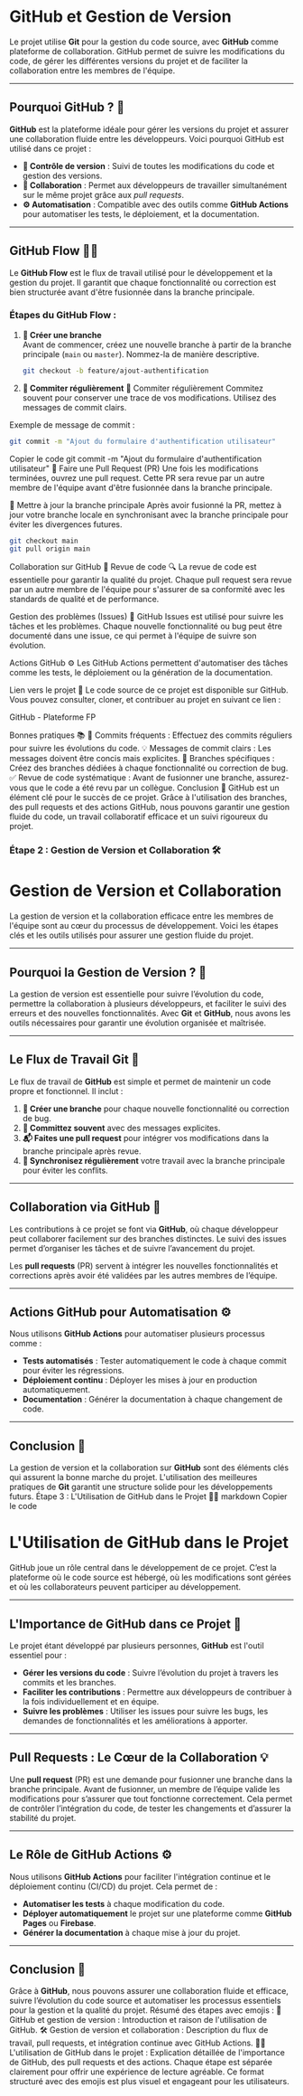 # GitHub et Gestion de Version

Le projet utilise **Git** pour la gestion du code source, avec **GitHub** comme plateforme de collaboration. GitHub permet de suivre les modifications du code, de gérer les différentes versions du projet et de faciliter la collaboration entre les membres de l'équipe.

---

## Pourquoi GitHub ? 🤔

**GitHub** est la plateforme idéale pour gérer les versions du projet et assurer une collaboration fluide entre les développeurs. Voici pourquoi GitHub est utilisé dans ce projet :

- **🔄 Contrôle de version** : Suivi de toutes les modifications du code et gestion des versions.
- **👥 Collaboration** : Permet aux développeurs de travailler simultanément sur le même projet grâce aux *pull requests*.
- **⚙️ Automatisation** : Compatible avec des outils comme **GitHub Actions** pour automatiser les tests, le déploiement, et la documentation.

---

## GitHub Flow 🧑‍💻

Le **GitHub Flow** est le flux de travail utilisé pour le développement et la gestion du projet. Il garantit que chaque fonctionnalité ou correction est bien structurée avant d'être fusionnée dans la branche principale.

### Étapes du GitHub Flow :

1. **🔧 Créer une branche**  
   Avant de commencer, créez une nouvelle branche à partir de la branche principale (`main` ou `master`). Nommez-la de manière descriptive.

   ```bash
   git checkout -b feature/ajout-authentification
    ```
2. **💬 Commiter régulièrement**
💬 Commiter régulièrement
Commitez souvent pour conserver une trace de vos modifications. Utilisez des messages de commit clairs.

Exemple de message de commit :

```bash
git commit -m "Ajout du formulaire d'authentification utilisateur"
```
Copier le code
git commit -m "Ajout du formulaire d'authentification utilisateur"
📩 Faire une Pull Request (PR)
Une fois les modifications terminées, ouvrez une pull request. Cette PR sera revue par un autre membre de l'équipe avant d'être fusionnée dans la branche principale.

🔄 Mettre à jour la branche principale
Après avoir fusionné la PR, mettez à jour votre branche locale en synchronisant avec la branche principale pour éviter les divergences futures.

```bash
git checkout main
git pull origin main
```

Collaboration sur GitHub 🤝
Revue de code 🔍
La revue de code est essentielle pour garantir la qualité du projet. Chaque pull request sera revue par un autre membre de l'équipe pour s'assurer de sa conformité avec les standards de qualité et de performance.

Gestion des problèmes (Issues) 🐞
GitHub Issues est utilisé pour suivre les tâches et les problèmes. Chaque nouvelle fonctionnalité ou bug peut être documenté dans une issue, ce qui permet à l'équipe de suivre son évolution.

Actions GitHub ⚙️
Les GitHub Actions permettent d'automatiser des tâches comme les tests, le déploiement ou la génération de la documentation.

Lien vers le projet 🔗
Le code source de ce projet est disponible sur GitHub. Vous pouvez consulter, cloner, et contribuer au projet en suivant ce lien :

GitHub - Plateforme FP

Bonnes pratiques 📚
📝 Commits fréquents : Effectuez des commits réguliers pour suivre les évolutions du code.
💡 Messages de commit clairs : Les messages doivent être concis mais explicites.
🌲 Branches spécifiques : Créez des branches dédiées à chaque fonctionnalité ou correction de bug.
✅ Revue de code systématique : Avant de fusionner une branche, assurez-vous que le code a été revu par un collègue.
Conclusion 🎯
GitHub est un élément clé pour le succès de ce projet. Grâce à l'utilisation des branches, des pull requests et des actions GitHub, nous pouvons garantir une gestion fluide du code, un travail collaboratif efficace et un suivi rigoureux du projet.

### Étape 2 : Gestion de Version et Collaboration 🛠️


# Gestion de Version et Collaboration

La gestion de version et la collaboration efficace entre les membres de l'équipe sont au cœur du processus de développement. Voici les étapes clés et les outils utilisés pour assurer une gestion fluide du projet.

---

## Pourquoi la Gestion de Version ? 📅

La gestion de version est essentielle pour suivre l’évolution du code, permettre la collaboration à plusieurs développeurs, et faciliter le suivi des erreurs et des nouvelles fonctionnalités. Avec **Git** et **GitHub**, nous avons les outils nécessaires pour garantir une évolution organisée et maîtrisée.

---

## Le Flux de Travail Git 🌱

Le flux de travail de **GitHub** est simple et permet de maintenir un code propre et fonctionnel. Il inclut :

1. **🌱 Créer une branche** pour chaque nouvelle fonctionnalité ou correction de bug.
2. **📅 Committez souvent** avec des messages explicites.
3. **📬 Faites une pull request** pour intégrer vos modifications dans la branche principale après revue.
4. **🔄 Synchronisez régulièrement** votre travail avec la branche principale pour éviter les conflits.

---

## Collaboration via GitHub 🤝

Les contributions à ce projet se font via **GitHub**, où chaque développeur peut collaborer facilement sur des branches distinctes. Le suivi des issues permet d’organiser les tâches et de suivre l’avancement du projet. 

Les **pull requests** (PR) servent à intégrer les nouvelles fonctionnalités et corrections après avoir été validées par les autres membres de l’équipe.

---

## Actions GitHub pour Automatisation ⚙️

Nous utilisons **GitHub Actions** pour automatiser plusieurs processus comme :

- **Tests automatisés** : Tester automatiquement le code à chaque commit pour éviter les régressions.
- **Déploiement continu** : Déployer les mises à jour en production automatiquement.
- **Documentation** : Générer la documentation à chaque changement de code.

---

## Conclusion 🏁

La gestion de version et la collaboration sur **GitHub** sont des éléments clés qui assurent la bonne marche du projet. L'utilisation des meilleures pratiques de **Git** garantit une structure solide pour les développements futurs.
Étape 3 : L'Utilisation de GitHub dans le Projet 👨‍💻
markdown
Copier le code
# L'Utilisation de GitHub dans le Projet

GitHub joue un rôle central dans le développement de ce projet. C’est la plateforme où le code source est hébergé, où les modifications sont gérées et où les collaborateurs peuvent participer au développement.

---

## L'Importance de GitHub dans ce Projet 🚀

Le projet étant développé par plusieurs personnes, **GitHub** est l'outil essentiel pour :

- **Gérer les versions du code** : Suivre l’évolution du projet à travers les commits et les branches.
- **Faciliter les contributions** : Permettre aux développeurs de contribuer à la fois individuellement et en équipe.
- **Suivre les problèmes** : Utiliser les issues pour suivre les bugs, les demandes de fonctionnalités et les améliorations à apporter.

---

## Pull Requests : Le Cœur de la Collaboration 💡

Une **pull request** (PR) est une demande pour fusionner une branche dans la branche principale. Avant de fusionner, un membre de l’équipe valide les modifications pour s’assurer que tout fonctionne correctement. Cela permet de contrôler l’intégration du code, de tester les changements et d’assurer la stabilité du projet.

---

## Le Rôle de GitHub Actions ⚙️

Nous utilisons **GitHub Actions** pour faciliter l'intégration continue et le déploiement continu (CI/CD) du projet. Cela permet de :

- **Automatiser les tests** à chaque modification du code.
- **Déployer automatiquement** le projet sur une plateforme comme **GitHub Pages** ou **Firebase**.
- **Générer la documentation** à chaque mise à jour du projet.

---

## Conclusion 🏁

Grâce à **GitHub**, nous pouvons assurer une collaboration fluide et efficace, suivre l’évolution du code source et automatiser les processus essentiels pour la gestion et la qualité du projet.
Résumé des étapes avec emojis :
🚀 GitHub et gestion de version : Introduction et raison de l'utilisation de GitHub.
🛠️ Gestion de version et collaboration : Description du flux de travail, pull requests, et intégration continue avec GitHub Actions.
👨‍💻 L'utilisation de GitHub dans le projet : Explication détaillée de l'importance de GitHub, des pull requests et des actions.
Chaque étape est séparée clairement pour offrir une expérience de lecture agréable. Ce format structuré avec des emojis est plus visuel et engageant pour les utilisateurs.